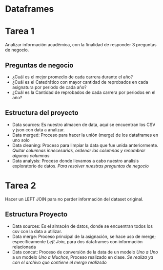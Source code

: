 # Dataframes

# Tarea 1
Analizar información académica, con la finalidad de responder 3 preguntas de negocio.

## Preguntas de negocio

- ¿Cuál es el mejor promedio de cada carrera durante el año?
- ¿Cuál es el Catedrático con mayor cantidad de reprobados en cada asignatura por periodo de cada año?
- ¿Cuál es la Cantidad de reprobados de cada carrera por periodos en el año?

## Estructura del proyecto

- Data sources: Es nuestro almacen de data, aquí se encuentran los CSV y json con data a analizar.
- Data merged: Proceso para hacer la unión (merge) de los dataframes en uno solo
- Data cleaning: Proceso para limpiar la data que fue unida anteriormente. *Quitar columnas innecesarias, ordenar las columnas y renombrar algunas columnas*
- Data analysis: Proceso donde llevamos a cabo nuestro analisis exploratorio de datos. *Para resolver nuestras preguntas de negocio*


# Tarea 2
Hacer un LEFT JOIN para no perder información del dataset original. 

## Estructura Proyecto

- Data sources: Es el almacén de datos, donde se encuentran todos los csv con la data a utilizar.
- Data merge: Proceso principal de la asignación, se hace uso de merge; específicamente *Left Join*, para dos dataframes con información relacionada
- Data concat: Proceso de conversión de la data de un modelo *Uno a Uno* a un modelo *Uno a Muchos*, Proceso realizado en clase. *Se realiza ya con el archivo que contiene el merge realizsdo*
